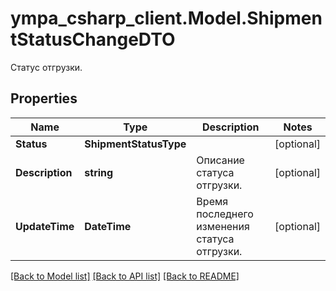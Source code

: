 # ympa_csharp_client.Model.ShipmentStatusChangeDTO
Статус отгрузки.

## Properties

Name | Type | Description | Notes
------------ | ------------- | ------------- | -------------
**Status** | **ShipmentStatusType** |  | [optional] 
**Description** | **string** | Описание статуса отгрузки. | [optional] 
**UpdateTime** | **DateTime** | Время последнего изменения статуса отгрузки. | [optional] 

[[Back to Model list]](../README.md#documentation-for-models) [[Back to API list]](../README.md#documentation-for-api-endpoints) [[Back to README]](../README.md)

